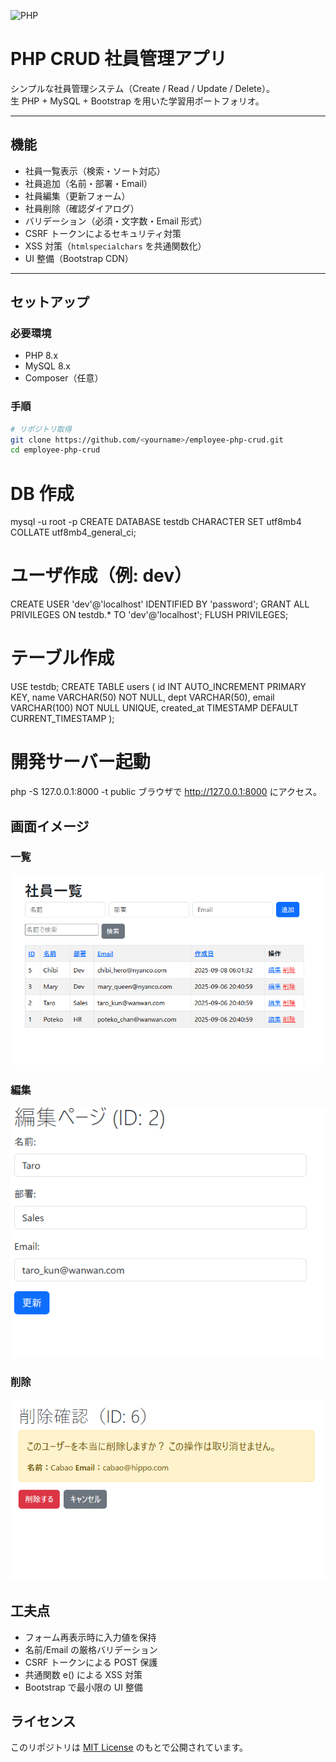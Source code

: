 ![PHP](https://img.shields.io/badge/PHP-8.x-777bb4)

# PHP CRUD 社員管理アプリ

シンプルな社員管理システム（Create / Read / Update / Delete）。  
生 PHP + MySQL + Bootstrap を用いた学習用ポートフォリオ。

---

## 機能

- 社員一覧表示（検索・ソート対応）
- 社員追加（名前・部署・Email）
- 社員編集（更新フォーム）
- 社員削除（確認ダイアログ）
- バリデーション（必須・文字数・Email 形式）
- CSRF トークンによるセキュリティ対策
- XSS 対策（`htmlspecialchars` を共通関数化）
- UI 整備（Bootstrap CDN）

---

## セットアップ

### 必要環境

- PHP 8.x
- MySQL 8.x
- Composer（任意）

### 手順

```bash
# リポジトリ取得
git clone https://github.com/<yourname>/employee-php-crud.git
cd employee-php-crud

```

# DB 作成

mysql -u root -p
CREATE DATABASE testdb CHARACTER SET utf8mb4 COLLATE utf8mb4_general_ci;

# ユーザ作成（例: dev）

CREATE USER 'dev'@'localhost' IDENTIFIED BY 'password';
GRANT ALL PRIVILEGES ON testdb.\* TO 'dev'@'localhost';
FLUSH PRIVILEGES;

# テーブル作成

USE testdb;
CREATE TABLE users (
id INT AUTO_INCREMENT PRIMARY KEY,
name VARCHAR(50) NOT NULL,
dept VARCHAR(50),
email VARCHAR(100) NOT NULL UNIQUE,
created_at TIMESTAMP DEFAULT CURRENT_TIMESTAMP
);

# 開発サーバー起動

php -S 127.0.0.1:8000 -t public
ブラウザで http://127.0.0.1:8000 にアクセス。

## 画面イメージ

### 一覧

<img src="docs/list.png" width="600">

### 編集

<img src="docs/edit.png" width="600">

### 削除

<img src="docs/delete.png" width="600">

## 工夫点

- フォーム再表示時に入力値を保持
- 名前/Email の厳格バリデーション
- CSRF トークンによる POST 保護
- 共通関数 e() による XSS 対策
- Bootstrap で最小限の UI 整備

## ライセンス

このリポジトリは [MIT License](LICENSE) のもとで公開されています。
